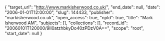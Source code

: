 {
  "target_url": "http://www.markisherwood.co.uk/", 
  "end_date": null, 
  "date": "2006-01-01T12:00:00", 
  "slug": 144433, 
  "publisher": "markisherwood.co.uk", 
  "open_access": true, 
  "npld": true, 
  "title": "Mark Isherwood AM", 
  "subjects": [], 
  "collections": [], 
  "record_id": "20060101T120000/9lI0atzhbkyDo40zPDzV0A==", 
  "scope": "root", 
  "start_date": null
}

